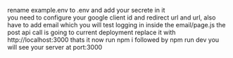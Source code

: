 rename example.env to .env and add your secrete in it  
you need to configure your google client id and redirect url and url, also have to add email which you will test logging in 
inside the email/page.js the post api call is going to current deployment replace it with http://localhost:3000
thats it now run npm i followed by npm run dev 
you will see your server at port:3000

